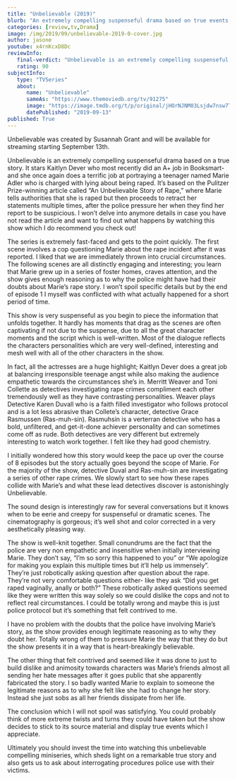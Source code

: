 ```yaml
---
title: "Unbelievable (2019)"
blurb: "An extremely compelling suspenseful drama based on true events."
categories: [review,tv,Drama]
image: /img/2019/09/unbelievable-2019-0-cover.jpg
author: jasone
youtube: x4rnKcxD8Dc
reviewInfo:
   final-verdict: "Unbelievable is an extremely compelling suspenseful drama based on a true story."
   rating: 90
subjectInfo:
   type: "TVSeries"
   about:
      name: "Unbelievable"
      sameAs: "https://www.themoviedb.org/tv/91275"
      image: "https://image.tmdb.org/t/p/original/jHOrNJNM03Lsjdw7nsw7TlqBOhd.jpg"
      datePublished: "2019-09-13"
published: True
---
```

Unbelievable was created by Susannah Grant and will be available for streaming starting September 13th.

Unbelievable is an extremely compelling suspenseful drama based on a true story. It stars Kaitlyn Dever who most recently did an A+ job in Booksmart- and she once again does a terrific job at portraying a teenager named Marie Adler who is charged with lying about being raped. It’s based on the Pulitzer Prize-winning article called “An Unbelievable Story of Rape,” where Marie tells authorities that she is raped but then proceeds to retract her statements multiple times, after the police pressure her when they find her report to be suspicious. I won’t delve into anymore details in case you have not read the article and want to find out what happens by watching this show which I do recommend you check out!

The series is extremely fast-faced and gets to the point quickly. The first scene involves a cop questioning Marie about the rape incident after it was reported. I liked that we are immediately thrown into crucial circumstances. The following scenes are all distinctly engaging and interesting; you learn that Marie grew up in a series of foster homes, craves attention, and the show gives enough reasoning as to why the police might have had their doubts about Marie’s rape story. I won’t spoil  specific details but by the end of episode 1 I myself was conflicted with what actually happened for a short period of time. 

This show is very suspenseful as you begin to piece the information that unfolds together. It hardly has moments that drag as the scenes are often captivating if not due to the suspense, due to all the great character moments and the script which is well-written. Most of the dialogue reflects the characters personalities which are very well-defined, interesting and mesh well with all of the other characters in the show. 

In fact, all the actresses are a huge highlight; Kaitlyn Dever does a great job at balancing irresponsible teenage angst while also making the audience empathetic towards the circumstances she’s in. Merritt Weaver and Toni Collette as detectives investigating rape crimes compliment each other tremendously well as they have contrasting personalities. Weaver plays Detective Karen Duvall who is a faith filled investigator who follows protocol and is a lot less abrasive than Collete’s character, detective Grace Rasmussen (Ras-muh-sin). Rasmuhsin is a verterran detective who has a bold, unfiltered, and get-it-done achiever personality and can sometimes come off as rude. Both detectives are very different but extremely interesting to watch work together. I felt like they had good chemistry.

I initially wondered how this story would keep the pace up over the course of 8 episodes but the story actually goes beyond the scope of Marie. For the majority of the show, detective Duval and Ras-muh-sin are investigating a series of other rape crimes. We slowly start to see how these rapes collide with Marie’s and what these lead detectives discover is astonishingly Unbelievable.

The sound design is interestingly raw for several conversations but it knows when to be eerie and creepy for suspenseful or dramatic scenes. The cinematography is gorgeous; it’s well shot and color corrected in a very aesthetically pleasing way.

The show is well-knit together. Small conundrums are the fact that the police are very non empathetic and insensitive when initially interviewing Marie. They don’t say, “I’m so sorry this happened to you” or “We apologize for making you explain this multiple times but it’ll help us immensely”. They’re just robotically asking question after question about the rape. They’re not very comfortable questions either- like they ask “Did you get raped vaginally, anally or both?” These robotically asked questions seemed like they were written this way solely so we could dislike the cops and not to reflect real circumstances. I could be totally wrong and maybe this is just police protocol but it’s something that felt contrived to me.

I have no problem with the doubts that the police have involving Marie’s story, as the show provides enough legitimate reasoning as to why they doubt her. Totally wrong of them to pressure Marie the way that they do but the show presents it in a way that is heart-breakingly believable. 

The other thing that felt contrived and seemed like it was done to just to build dislike and animosity towards characters was Marie’s friends almost all sending her hate messages after it goes public that she apparently fabricated the story. I so badly wanted Marie to explain to someone the legitimate reasons as to why she felt like she had to change her story. Instead she just sobs as all her friends dissipate from her life.

The conclusion which I will not spoil was satisfying. You could probably think of more extreme twists and turns they could have taken but the show decides to stick to its source material and display true events which I appreciate. 

Ultimately you should invest the time into watching this unbelievable compelling miniseries, which sheds light on a remarkable true story and also gets us to ask about interrogating procedures police use with their victims.

